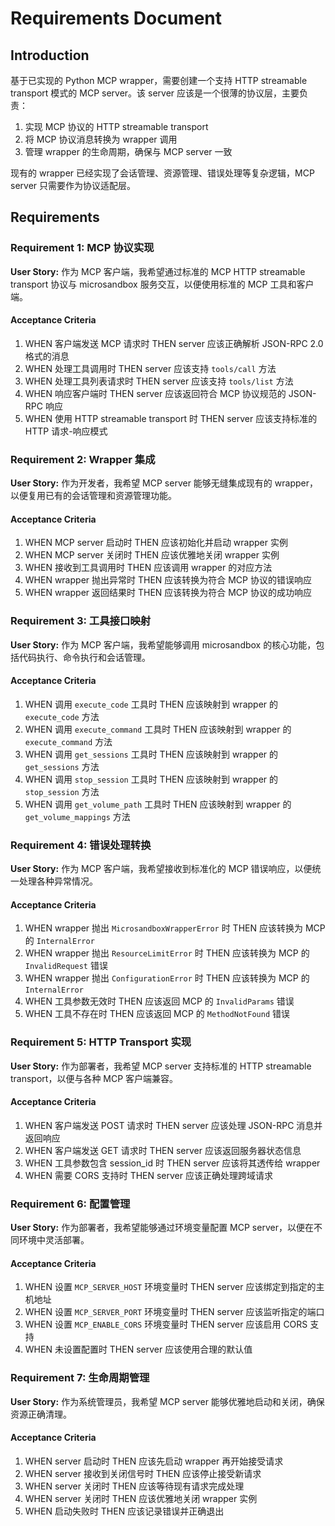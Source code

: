 # Requirements Document

## Introduction

基于已实现的 Python MCP wrapper，需要创建一个支持 HTTP streamable transport 模式的 MCP server。该 server 应该是一个很薄的协议层，主要负责：
1. 实现 MCP 协议的 HTTP streamable transport
2. 将 MCP 协议消息转换为 wrapper 调用
3. 管理 wrapper 的生命周期，确保与 MCP server 一致

现有的 wrapper 已经实现了会话管理、资源管理、错误处理等复杂逻辑，MCP server 只需要作为协议适配层。

## Requirements

### Requirement 1: MCP 协议实现

**User Story:** 作为 MCP 客户端，我希望通过标准的 MCP HTTP streamable transport 协议与 microsandbox 服务交互，以便使用标准的 MCP 工具和客户端。

#### Acceptance Criteria

1. WHEN 客户端发送 MCP 请求时 THEN server 应该正确解析 JSON-RPC 2.0 格式的消息
2. WHEN 处理工具调用时 THEN server 应该支持 `tools/call` 方法
3. WHEN 处理工具列表请求时 THEN server 应该支持 `tools/list` 方法
4. WHEN 响应客户端时 THEN server 应该返回符合 MCP 协议规范的 JSON-RPC 响应
5. WHEN 使用 HTTP streamable transport 时 THEN server 应该支持标准的 HTTP 请求-响应模式

### Requirement 2: Wrapper 集成

**User Story:** 作为开发者，我希望 MCP server 能够无缝集成现有的 wrapper，以便复用已有的会话管理和资源管理功能。

#### Acceptance Criteria

1. WHEN MCP server 启动时 THEN 应该初始化并启动 wrapper 实例
2. WHEN MCP server 关闭时 THEN 应该优雅地关闭 wrapper 实例
3. WHEN 接收到工具调用时 THEN 应该调用 wrapper 的对应方法
4. WHEN wrapper 抛出异常时 THEN 应该转换为符合 MCP 协议的错误响应
5. WHEN wrapper 返回结果时 THEN 应该转换为符合 MCP 协议的成功响应

### Requirement 3: 工具接口映射

**User Story:** 作为 MCP 客户端，我希望能够调用 microsandbox 的核心功能，包括代码执行、命令执行和会话管理。

#### Acceptance Criteria

1. WHEN 调用 `execute_code` 工具时 THEN 应该映射到 wrapper 的 `execute_code` 方法
2. WHEN 调用 `execute_command` 工具时 THEN 应该映射到 wrapper 的 `execute_command` 方法
3. WHEN 调用 `get_sessions` 工具时 THEN 应该映射到 wrapper 的 `get_sessions` 方法
4. WHEN 调用 `stop_session` 工具时 THEN 应该映射到 wrapper 的 `stop_session` 方法
5. WHEN 调用 `get_volume_path` 工具时 THEN 应该映射到 wrapper 的 `get_volume_mappings` 方法

### Requirement 4: 错误处理转换

**User Story:** 作为 MCP 客户端，我希望接收到标准化的 MCP 错误响应，以便统一处理各种异常情况。

#### Acceptance Criteria

1. WHEN wrapper 抛出 `MicrosandboxWrapperError` 时 THEN 应该转换为 MCP 的 `InternalError`
2. WHEN wrapper 抛出 `ResourceLimitError` 时 THEN 应该转换为 MCP 的 `InvalidRequest` 错误
3. WHEN wrapper 抛出 `ConfigurationError` 时 THEN 应该转换为 MCP 的 `InternalError`
4. WHEN 工具参数无效时 THEN 应该返回 MCP 的 `InvalidParams` 错误
5. WHEN 工具不存在时 THEN 应该返回 MCP 的 `MethodNotFound` 错误

### Requirement 5: HTTP Transport 实现

**User Story:** 作为部署者，我希望 MCP server 支持标准的 HTTP streamable transport，以便与各种 MCP 客户端兼容。

#### Acceptance Criteria

1. WHEN 客户端发送 POST 请求时 THEN server 应该处理 JSON-RPC 消息并返回响应
2. WHEN 客户端发送 GET 请求时 THEN server 应该返回服务器状态信息
3. WHEN 工具参数包含 session_id 时 THEN server 应该将其透传给 wrapper
5. WHEN 需要 CORS 支持时 THEN server 应该正确处理跨域请求

### Requirement 6: 配置管理

**User Story:** 作为部署者，我希望能够通过环境变量配置 MCP server，以便在不同环境中灵活部署。

#### Acceptance Criteria

1. WHEN 设置 `MCP_SERVER_HOST` 环境变量时 THEN server 应该绑定到指定的主机地址
2. WHEN 设置 `MCP_SERVER_PORT` 环境变量时 THEN server 应该监听指定的端口
3. WHEN 设置 `MCP_ENABLE_CORS` 环境变量时 THEN server 应该启用 CORS 支持
4. WHEN 未设置配置时 THEN server 应该使用合理的默认值

### Requirement 7: 生命周期管理

**User Story:** 作为系统管理员，我希望 MCP server 能够优雅地启动和关闭，确保资源正确清理。

#### Acceptance Criteria

1. WHEN server 启动时 THEN 应该先启动 wrapper 再开始接受请求
2. WHEN server 接收到关闭信号时 THEN 应该停止接受新请求
3. WHEN server 关闭时 THEN 应该等待现有请求完成处理
4. WHEN server 关闭时 THEN 应该优雅地关闭 wrapper 实例
5. WHEN 启动失败时 THEN 应该记录错误并正确退出